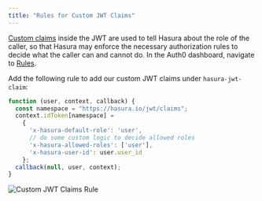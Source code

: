 ```yaml
---
title: "Rules for Custom JWT Claims"
---
```


[Custom claims](https://auth0.com/docs/scopes/current/custom-claims) inside the JWT are used to tell Hasura about the role of the caller, so that Hasura may enforce the necessary authorization rules to decide what the caller can and cannot do.
In the Auth0 dashboard, navigate to [Rules](https://manage.auth0.com/#/rules). 

Add the following rule to add our custom JWT claims under `hasura-jwt-claim`:

```javascript
function (user, context, callback) {
  const namespace = "https://hasura.io/jwt/claims";
  context.idToken[namespace] = 
    { 
      'x-hasura-default-role': 'user',
      // do some custom logic to decide allowed roles
      'x-hasura-allowed-roles': ['user'],
      'x-hasura-user-id': user.user_id
    };
  callback(null, user, context);
}
```

![Custom JWT Claims Rule](/https://graphql-engine-cdn.hasura.io/learn-hasura/assets/graphql-hasura/custom-jwt-claims-rule.png)


